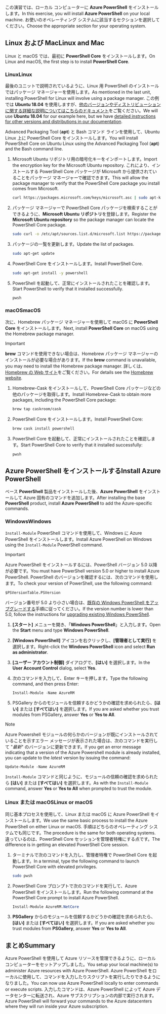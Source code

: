 <span data-ttu-id="6423e-101">この演習では、ローカル コンピューターに **Azure PowerShell** をインストールします。</span><span class="sxs-lookup"><span data-stu-id="6423e-101">In this exercise, you will install **Azure PowerShell** on your local machine.</span></span> <span data-ttu-id="6423e-102">お使いのオペレーティング システムに該当するセクションを選択してください。</span><span class="sxs-lookup"><span data-stu-id="6423e-102">Choose the appropriate section for your operating system.</span></span>

## <a name="linux-and-mac"></a><span data-ttu-id="6423e-103">Linux および Mac</span><span class="sxs-lookup"><span data-stu-id="6423e-103">Linux and Mac</span></span>
<span data-ttu-id="6423e-104">Linux と macOS では、最初に **PowerShell Core** をインストールします。</span><span class="sxs-lookup"><span data-stu-id="6423e-104">On Linux and macOS, the first step is to install **PowerShell Core**.</span></span>

### <a name="linux"></a><span data-ttu-id="6423e-105">Linux</span><span class="sxs-lookup"><span data-stu-id="6423e-105">Linux</span></span>
<span data-ttu-id="6423e-106">最後のユニットで説明されているように、Linux 用 PowerShell のインストールではパッケージ マネージャーを使用します。</span><span class="sxs-lookup"><span data-stu-id="6423e-106">As mentioned in the last unit, installing PowerShell for Linux will involve using a package manager.</span></span> <span data-ttu-id="6423e-107">この例では **Ubuntu 18.04** を使用しますが、[他のバージョンやディストリビューションに関する詳細な説明についてはこちらのドキュメント](https://docs.microsoft.com/powershell/scripting/setup/installing-powershell-core-on-linux)をご覧ください。</span><span class="sxs-lookup"><span data-stu-id="6423e-107">We will use **Ubuntu 18.04** for our example here, but we have [detailed instructions for other versions and distributions in our documentation](https://docs.microsoft.com/powershell/scripting/setup/installing-powershell-core-on-linux).</span></span>

<span data-ttu-id="6423e-108">Advanced Packaging Tool (**apt**) と Bash コマンド ラインを使用して、Ubuntu Linux 上に PowerShell Core をインストールします。</span><span class="sxs-lookup"><span data-stu-id="6423e-108">You will install PowerShell Core on Ubuntu Linux using the Advanced Packaging Tool (**apt**) and the Bash command line.</span></span> 

1. <span data-ttu-id="6423e-109">Microsoft Ubuntu リポジトリ用の暗号化キーをインポートします。</span><span class="sxs-lookup"><span data-stu-id="6423e-109">Import the encryption key for the Microsoft Ubuntu repository.</span></span> <span data-ttu-id="6423e-110">これにより、インストールする PowerShell Core パッケージが Microsoft から提供されていることをパッケージ マネージャーで確認できます。</span><span class="sxs-lookup"><span data-stu-id="6423e-110">This will allow the package manager to verify that the PowerShell Core package you install comes from Microsoft.</span></span>

    ```bash
    curl https://packages.microsoft.com/keys/microsoft.asc | sudo apt-key add -
    ```
1. <span data-ttu-id="6423e-111">パッケージ マネージャーで PowerShell Core パッケージを検索することができるように、**Microsoft Ubuntu リポジトリ**を登録します。</span><span class="sxs-lookup"><span data-stu-id="6423e-111">Register the **Microsoft Ubuntu repository** so the package manager can locate the PowerShell Core package.</span></span>

    ```bash
    sudo curl -o /etc/apt/sources.list.d/microsoft.list https://packages.microsoft.com/config/ubuntu/18.04/prod.list
    ```

1. <span data-ttu-id="6423e-112">パッケージの一覧を更新します。</span><span class="sxs-lookup"><span data-stu-id="6423e-112">Update the list of packages.</span></span>

    ```bash
    sudo apt-get update
    ```

1. <span data-ttu-id="6423e-113">PowerShell Core をインストールします。</span><span class="sxs-lookup"><span data-stu-id="6423e-113">Install PowerShell Core.</span></span>

    ```bash
    sudo apt-get install -y powershell
    ```

1. <span data-ttu-id="6423e-114">PowerShell を起動して、正常にインストールされたことを確認します。</span><span class="sxs-lookup"><span data-stu-id="6423e-114">Start PowerShell to verify that it installed successfully.</span></span>

    ```bash
    pwsh
    ```

### <a name="macos"></a><span data-ttu-id="6423e-115">macOS</span><span class="sxs-lookup"><span data-stu-id="6423e-115">macOS</span></span>
<span data-ttu-id="6423e-116">次に、Homebrew パッケージ マネージャーを使用して macOS に **PowerShell Core** をインストールします。</span><span class="sxs-lookup"><span data-stu-id="6423e-116">Next, install **PowerShell Core** on macOS using the Homebrew package manager.</span></span>

> [!IMPORTANT]
> <span data-ttu-id="6423e-117">**brew** コマンドを使用できない場合は、Homebrew パッケージ マネージャーのインストールが必要な場合があります。</span><span class="sxs-lookup"><span data-stu-id="6423e-117">If the **brew** command is unavailable, you may need to install the Homebrew package manager.</span></span> <span data-ttu-id="6423e-118">詳しくは、[Homebrew の Web サイト](https://brew.sh/)をご覧ください。</span><span class="sxs-lookup"><span data-stu-id="6423e-118">For details see the [Homebrew website](https://brew.sh/).</span></span>

1. <span data-ttu-id="6423e-119">Homebrew-Cask をインストールして、PowerShell Core パッケージなどの他のパッケージを取得します。</span><span class="sxs-lookup"><span data-stu-id="6423e-119">Install Homebrew-Cask to obtain more packages, including the PowerShell Core package:</span></span>

    ```bash
    brew tap caskroom/cask
    ```
1. <span data-ttu-id="6423e-120">PowerShell Core をインストールします。</span><span class="sxs-lookup"><span data-stu-id="6423e-120">Install PowerShell Core:</span></span>

    ```bash
    brew cask install powershell
    ```

1. <span data-ttu-id="6423e-121">PowerShell Core を起動して、正常にインストールされたことを確認します。</span><span class="sxs-lookup"><span data-stu-id="6423e-121">Start PowerShell Core to verify that it installed successfully:</span></span>

    ```bash
    pwsh
    ```

## <a name="install-azure-powershell"></a><span data-ttu-id="6423e-122">Azure PowerShell をインストールする</span><span class="sxs-lookup"><span data-stu-id="6423e-122">Install Azure PowerShell</span></span>
<span data-ttu-id="6423e-123">ベース **PowerShell** 製品をインストールした後、**Azure PowerShell** をインストールして Azure 固有のコマンドを追加します。</span><span class="sxs-lookup"><span data-stu-id="6423e-123">After installing the base **PowerShell** product, install **Azure PowerShell** to add the Azure-specific commands.</span></span>

### <a name="windows"></a><span data-ttu-id="6423e-124">Windows</span><span class="sxs-lookup"><span data-stu-id="6423e-124">Windows</span></span>
<span data-ttu-id="6423e-125">`Install-Module` PowerShell コマンドを使用して、Windows に Azure PowerShell をインストールします。</span><span class="sxs-lookup"><span data-stu-id="6423e-125">Install Azure PowerShell on Windows using the `Install-Module` PowerShell command.</span></span>

> [!IMPORTANT]
> <span data-ttu-id="6423e-126">Azure PowerShell をインストールするには、PowerShell バージョン 5.0 以降が必要です。</span><span class="sxs-lookup"><span data-stu-id="6423e-126">You must have PowerShell version 5.0 or higher to install Azure PowerShell.</span></span> <span data-ttu-id="6423e-127">PowerShell のバージョンを確認するには、次のコマンドを使用します。</span><span class="sxs-lookup"><span data-stu-id="6423e-127">To check your version of PowerShell, use the following command:</span></span> 
>
> `$PSVersionTable.PSVersion` 
>
><span data-ttu-id="6423e-128">バージョン番号が 5.0 より小さい場合は、[既存の Windows PowerShell をアップグレードする](https://docs.microsoft.com/powershell/scripting/setup/installing-windows-powershell?view=powershell-6#upgrading-existing-windows-powershell)手順に従ってください。</span><span class="sxs-lookup"><span data-stu-id="6423e-128">If the version number is lower than 5.0, follow the instructions for [upgrading existing Windows PowerShell](https://docs.microsoft.com/powershell/scripting/setup/installing-windows-powershell?view=powershell-6#upgrading-existing-windows-powershell).</span></span>

1. <span data-ttu-id="6423e-129">**[スタート]** メニューを開き、「**Windows PowerShell**」と入力します。</span><span class="sxs-lookup"><span data-stu-id="6423e-129">Open the **Start** menu and type **Windows PowerShell**.</span></span>
2. <span data-ttu-id="6423e-130">**[Windows PowerShell]** アイコンを右クリックし、**[管理者として実行]** を選択します。</span><span class="sxs-lookup"><span data-stu-id="6423e-130">Right-click the **Windows PowerShell** icon and select **Run as administrator**.</span></span>
3. <span data-ttu-id="6423e-131">**[ユーザー アカウント制御]** ダイアログで、**[はい]** を選択します。</span><span class="sxs-lookup"><span data-stu-id="6423e-131">In the **User Account Control** dialog, select **Yes**.</span></span>
4. <span data-ttu-id="6423e-132">次のコマンドを入力して、Enter キーを押します。</span><span class="sxs-lookup"><span data-stu-id="6423e-132">Type the following command, and then press Enter:</span></span>

    ```powershell
    Install-Module -Name AzureRM
    ```
5. <span data-ttu-id="6423e-133">PSGallery からのモジュールを信頼するかどうかの確認を求められたら、**[はい]** または **[すべてはい]** を選択します。</span><span class="sxs-lookup"><span data-stu-id="6423e-133">If you are asked whether you trust modules from PSGallery, answer **Yes** or **Yes to All**.</span></span>

> [!NOTE]
> <span data-ttu-id="6423e-134">Azure Powershell モジュールの何らかのバージョンが既にインストールされていることを示すエラー メッセージが表示された場合は、次のコマンドを実行して "_最新_" のバージョンに更新できます。</span><span class="sxs-lookup"><span data-stu-id="6423e-134">If you get an error message indicating that a version of the Azure Powershell module is already installed, you can update to the _latest_ version by issuing the command:</span></span>
> 
> `Update-Module -Name AzureRM`
> 
> <span data-ttu-id="6423e-135">`Install-Module` コマンドと同じように、モジュールの信頼の確認を求められたら **[はい]** または **[すべてはい]** を選択します。</span><span class="sxs-lookup"><span data-stu-id="6423e-135">As with the `Install-Module` command, answer **Yes** or **Yes to All** when prompted to trust the module.</span></span>

### <a name="linux-or-macos"></a><span data-ttu-id="6423e-136">Linux または macOS</span><span class="sxs-lookup"><span data-stu-id="6423e-136">Linux or macOS</span></span>
<span data-ttu-id="6423e-137">同じ基本プロセスを使用して、Linux または macOS に Azure PowerShell をインストールします。</span><span class="sxs-lookup"><span data-stu-id="6423e-137">We use the same basic process to install the Azure PowerShell on either Linux or macOS.</span></span> <span data-ttu-id="6423e-138">手順はどちらのオペレーティング システムでも同じです。</span><span class="sxs-lookup"><span data-stu-id="6423e-138">The procedure is the same for both operating systems.</span></span> <span data-ttu-id="6423e-139">違っているのは、PowerShell Core セッションを管理者特権にする点です。</span><span class="sxs-lookup"><span data-stu-id="6423e-139">The difference is in getting an elevated PowerShell Core session.</span></span>

1. <span data-ttu-id="6423e-140">ターミナルで次のコマンドを入力し、管理者特権で PowerShell Core を起動します。</span><span class="sxs-lookup"><span data-stu-id="6423e-140">In a terminal, type the following command to launch PowerShell Core with elevated privileges.</span></span>

    ```bash
    sudo pwsh
    ```

1. <span data-ttu-id="6423e-141">PowerShell Core プロンプトで次のコマンドを実行して、Azure PowerShell をインストールします。</span><span class="sxs-lookup"><span data-stu-id="6423e-141">Run the following command at the PowerShell Core prompt to install Azure PowerShell.</span></span>

    ```powershell
    Install-Module AzureRM.NetCore
    ```

1. <span data-ttu-id="6423e-142">**PSGallery** からのモジュールを信頼するかどうかの確認を求められたら、**[はい]** または **[すべてはい]** を選択します。</span><span class="sxs-lookup"><span data-stu-id="6423e-142">If you are asked whether you trust modules from **PSGallery**, answer **Yes** or **Yes to All**.</span></span>

## <a name="summary"></a><span data-ttu-id="6423e-143">まとめ</span><span class="sxs-lookup"><span data-stu-id="6423e-143">Summary</span></span>
<span data-ttu-id="6423e-144">Azure PowerShell を使用して Azure リソースを管理できるように、ローカル コンピューターをセットアップしました。</span><span class="sxs-lookup"><span data-stu-id="6423e-144">You setup your local machine(s) to administer Azure resources with Azure PowerShell.</span></span> <span data-ttu-id="6423e-145">Azure PowerShell をローカルに使用して、コマンドを入力したりスクリプトを実行したりできるようになりました。</span><span class="sxs-lookup"><span data-stu-id="6423e-145">You can now use Azure PowerShell locally to enter commands or execute scripts.</span></span> <span data-ttu-id="6423e-146">入力したコマンドは、Azure PowerShell によって Azure データセンターに転送され、Azure サブスクリプションの内部で実行されます。</span><span class="sxs-lookup"><span data-stu-id="6423e-146">Azure PowerShell will forward your commands to the Azure datacenters where they will run inside your Azure subscription.</span></span>
